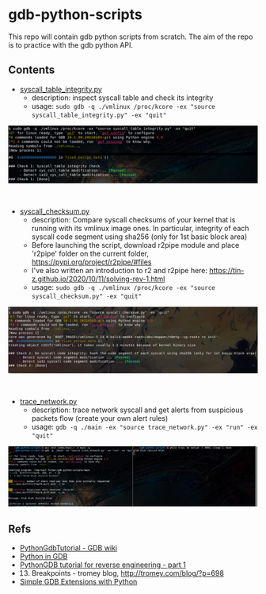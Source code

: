 # gdb-python-scripts

This repo will contain gdb python scripts from scratch. The aim of the repo is to practice with the gdb python API.


## Contents ##

 - [syscall_table_integrity.py](syscall_table_integrity.py)
    * description: inspect syscall table and check its integrity
    * usage: `sudo gdb -q ./vmlinux /proc/kcore -ex "source syscall_table_integrity.py" -ex "quit"`

![example_pictures/es1.jpg](example_pictures/es1.jpg)

</br>

 - [syscall_checksum.py](syscall_checksum.py)
    * description: Compare syscall checksums of your kernel that is running with its vmlinux image ones. In particular, integrity of each syscall code segment using sha256 (only for 1st basic block area)
    * Before launching the script, download r2pipe module and place 'r2pipe' folder on the current folder, https://pypi.org/project/r2pipe/#files
    * I've also written an introduction to r2 and r2pipe here: https://tin-z.github.io/2020/10/11/solving-rev-1.html
    * usage: `sudo gdb -q ./vmlinux /proc/kcore -ex "source syscall_checksum.py" -ex "quit"`

![example_pictures/es3.jpg](example_pictures/es3.jpg)

</br>

 - [trace_network.py](trace_network.py)
    * description: trace network syscall and get alerts from suspicious packets flow (create your own alert rules)
    * usage: `gdb -q ./main -ex "source trace_network.py" -ex "run" -ex "quit"`

![example_pictures/es2.jpg](example_pictures/es2.jpg)




## Refs ##

 - [PythonGdbTutorial - GDB wiki](https://sourceware.org/gdb/wiki/PythonGdbTutorial)
 - [Python in GDB](https://lnxblog.github.io/2019/06/17/python-support-for-gdb.html)
 - [PythonGDB tutorial for reverse engineering - part 1](https://blog.lse.epita.fr//2012/05/01/pythongdb-tutorial-for-reverse-engineering-part.html)
 - 13. Breakpoints - tromey blog, http://tromey.com/blog/?p=698
 - [Simple GDB Extensions with Python](https://blog.0x972.info/?d=2016/01/08/09/14/47-simple-gdb-extensions-with-python)


